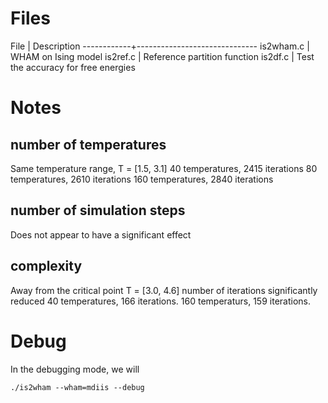 # Files #

File        |   Description
------------+------------------------------
is2wham.c   | WHAM on Ising model
is2ref.c    | Reference partition function
is2df.c     | Test the accuracy for free energies



# Notes #


## number of temperatures

Same temperature range, T = [1.5, 3.1]
40 temperatures,  2415 iterations
80 temperatures,  2610 iterations
160 temperatures, 2840 iterations

## number of simulation steps

Does not appear to have a significant effect


## complexity

Away from the critical point T = [3.0, 4.6]
number of iterations significantly reduced
40 temperatures, 166 iterations.
160 temperaturs, 159 iterations.


# Debug #

In the debugging mode, we will
```
./is2wham --wham=mdiis --debug
```
